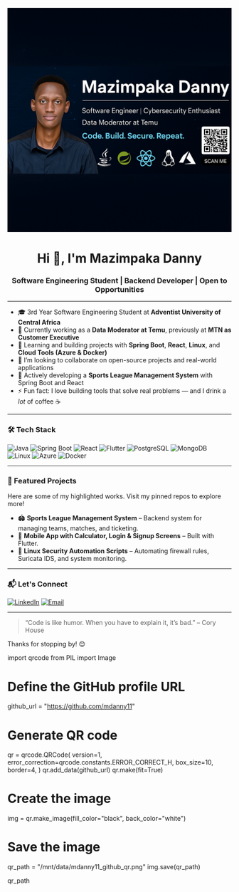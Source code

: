 <p align="center">
  <img src="banner1.png" alt="Mazimpaka Danny Banner" />
</p>
<h1 align="center">Hi 👋, I'm Mazimpaka Danny</h1>
<h3 align="center">Software Engineering Student | Backend Developer | Open to Opportunities</h3>

---

- 🎓 3rd Year Software Engineering Student at **Adventist University of Central Africa**
- 💼 Currently working as a **Data Moderator at Temu**, previously at **MTN as Customer Executive**
- 🌱 Learning and building projects with **Spring Boot**, **React**, **Linux**, and **Cloud Tools (Azure & Docker)**
- 👯 I’m looking to collaborate on open-source projects and real-world applications
- 🚀 Actively developing a **Sports League Management System** with Spring Boot and React
- ⚡ Fun fact: I love building tools that solve real problems — and I drink a *lot* of coffee ☕

---

### 🛠️ Tech Stack

![Java](https://img.shields.io/badge/Java-ED8B00?style=for-the-badge&logo=java&logoColor=white)
![Spring Boot](https://img.shields.io/badge/SpringBoot-6DB33F?style=for-the-badge&logo=springboot&logoColor=white)
![React](https://img.shields.io/badge/React-20232A?style=for-the-badge&logo=react&logoColor=61DAFB)
![Flutter](https://img.shields.io/badge/Flutter-02569B?style=for-the-badge&logo=flutter&logoColor=white)
![PostgreSQL](https://img.shields.io/badge/PostgreSQL-316192?style=for-the-badge&logo=postgresql&logoColor=white)
![MongoDB](https://img.shields.io/badge/MongoDB-4EA94B?style=for-the-badge&logo=mongodb&logoColor=white)
![Linux](https://img.shields.io/badge/Linux-FCC624?style=for-the-badge&logo=linux&logoColor=black)
![Azure](https://img.shields.io/badge/Azure-0078D4?style=for-the-badge&logo=azure-devops&logoColor=white)
![Docker](https://img.shields.io/badge/Docker-2496ED?style=for-the-badge&logo=docker&logoColor=white)

---

### 📌 Featured Projects
Here are some of my highlighted works. Visit my pinned repos to explore more!

- 🏟️ **Sports League Management System** – Backend system for managing teams, matches, and ticketing.
- 📱 **Mobile App with Calculator, Login & Signup Screens** – Built with Flutter.
- 🔐 **Linux Security Automation Scripts** – Automating firewall rules, Suricata IDS, and system monitoring.

---

### 📬 Let's Connect

[![LinkedIn](https://img.shields.io/badge/LinkedIn-blue?style=flat-square&logo=linkedin&logoColor=white)](https://www.linkedin.com/in/your-linkedin-here)
[![Email](https://img.shields.io/badge/Email-grey?style=flat-square&logo=gmail&logoColor=white)](mailto:mdanny892@gmail.com)

---

> “Code is like humor. When you have to explain it, it’s bad.” – Cory House

Thanks for stopping by! 😊

import qrcode
from PIL import Image

# Define the GitHub profile URL
github_url = "https://github.com/mdanny11"

# Generate QR code
qr = qrcode.QRCode(
    version=1,
    error_correction=qrcode.constants.ERROR_CORRECT_H,
    box_size=10,
    border=4,
)
qr.add_data(github_url)
qr.make(fit=True)

# Create the image
img = qr.make_image(fill_color="black", back_color="white")

# Save the image
qr_path = "/mnt/data/mdanny11_github_qr.png"
img.save(qr_path)

qr_path

